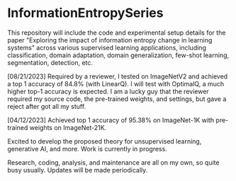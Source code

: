 # InformationEntropySeries
This repository will include the code and experimental setup details for the paper "Exploring the impact of information entropy change in learning systems" across various supervised learning applications, including classification, domain adaptation, domain generalization, few-shot learning, segmentation, detection, etc.

[08/21/2023] Required by a reviewer, I tested on ImageNetV2 and achieved a top 1 accuracy of 84.8% (with LinearQ). I will test with OptimalQ, a much higher top-1 accuracy is expected. I am a lucky guy that the reviewer required my source code, the pre-trained weights, and settings, but gave a reject after got all my stuff. 

[04/12/2023] Achieved top 1 accuracy of 95.38% on ImageNet-1K with pre-trained weights on ImageNet-21K.

Excited to develop the proposed theory for unsupervised learning, generative AI, and more. Work is currently in progress.

Research, coding, analysis, and maintenance are all on my own, so quite busy usually. Updates will be made periodically.
